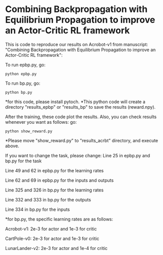 # Combining Backpropagation with Equilibrium Propagation to improve an Actor-Critic RL framework 
This is code to reproduce our results on Acrobot-v1 from manuscript: "Combining Backpropagation with Equilibrium Propagation to improve an Actor-Critic RL framework":

To run epbp.py, go:

```
python epbp.py 
```

To run bp.py, go:

```
python bp.py 
```
*for this code, please install pytoch.
*This python code will create a directory "results_epbp" or "results_bp" to save the results (reward.npy).

After the training, these code plot the results. Also, you can check results whenever you want as follows:
go:

```
python show_reward.py 
```
*Please move "show_reward.py" to "results_acrbt" directory, and execute above.

If you want to change the task, please change:
Line 25 in epbp.py and bp.py for the task

Line 49 and 62 in epbp.py for the learning rates

Line 62 and 69 in epbp.py for the inputs and outputs

Line 325 and 326 in bp.py for the learning rates

Line 332 and 333 in bp.py for the outputs

Line 334 in bp.py for the inputs

*for bp.py, the specific learning rates are as follows:

Acrobot-v1: 2e-3 for actor and 1e-3 for critic

CartPole-v0: 2e-3 for actor and 1e-3 for critic

LunarLander-v2: 2e-3 for actor and 1e-4 for critic



